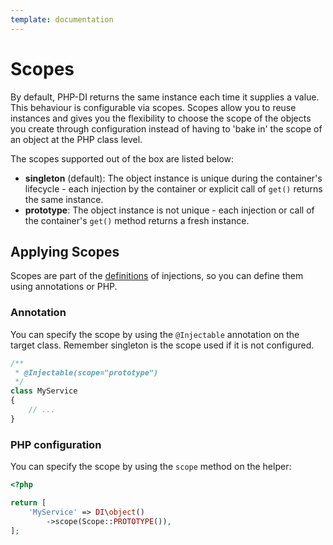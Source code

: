 ```yaml
---
template: documentation
---
```


# Scopes

By default, PHP-DI returns the same instance each time it supplies a value. This behaviour is configurable via scopes.
Scopes allow you to reuse instances and gives you the flexibility to choose the scope of the objects you create through configuration instead of having to 'bake in' the scope of an object at the PHP class level.

The scopes supported out of the box are listed below:

- **singleton** (default): The object instance is unique during the container's lifecycle - each injection by the container or explicit call of `get()` returns the same instance.
- **prototype**: The object instance is not unique - each injection or call of the container's `get()` method returns a fresh instance.

## Applying Scopes

Scopes are part of the [definitions](definition.md) of injections, so you can define them using annotations or PHP.

### Annotation

You can specify the scope by using the `@Injectable` annotation on the target class.
Remember singleton is the scope used if it is not configured.

```php
/**
 * @Injectable(scope="prototype")
 */
class MyService
{
    // ...
}
```

### PHP configuration

You can specify the scope by using the `scope` method on the helper:

```php
<?php

return [
    'MyService' => DI\object()
        ->scope(Scope::PROTOTYPE()),
];
```
